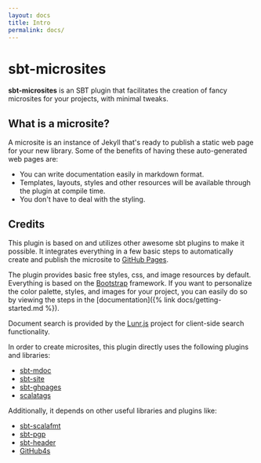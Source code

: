 ```yaml
---
layout: docs
title: Intro
permalink: docs/
---
```


# sbt-microsites

**sbt-microsites** is an SBT plugin that facilitates the creation of fancy microsites for your projects, with minimal tweaks.

## What is a microsite?

A microsite is an instance of Jekyll that's ready to publish a static web page for your new library. Some of the benefits of having these auto-generated web pages are:

- You can write documentation easily in markdown format.
- Templates, layouts, styles and other resources will be available through the plugin at compile time.
- You don't have to deal with the styling.


## Credits

This plugin is based on and utilizes other awesome sbt plugins to make it possible. It integrates everything in a few basic steps to automatically create and publish the microsite to [GitHub Pages](https://pages.github.com/).

The plugin provides basic free styles, css, and image resources by default. Everything is based on the [Bootstrap](https://getbootstrap.com/) framework. If you want to personalize the color palette, styles, and images for your project, you can easily do so by viewing the steps in the [documentation]({% link docs/getting-started.md %}).

Document search is provided by the [Lunr.js](https://lunrjs.com/) project for client-side search functionality.

In order to create microsites, this plugin directly uses the following plugins and libraries:

* [sbt-mdoc](https://github.com/scalameta/mdoc)
* [sbt-site](https://github.com/sbt/sbt-site)
* [sbt-ghpages](https://github.com/sbt/sbt-ghpages)
* [scalatags](https://github.com/lihaoyi/scalatags)

Additionally, it depends on other useful libraries and plugins like:

* [sbt-scalafmt](https://github.com/olafurpg/scalafmt)
* [sbt-pgp](https://github.com/sbt/sbt-pgp)
* [sbt-header](https://github.com/sbt/sbt-header)
* [GitHub4s](https://github.com/47deg/github4s)

